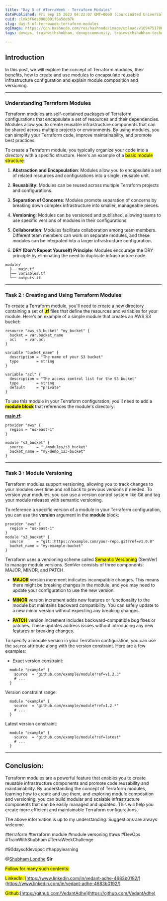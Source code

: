 ```yaml
---
title: "Day 5 of #TerraWeek - Terraform Modules"
datePublished: Fri Sep 15 2023 04:22:07 GMT+0000 (Coordinated Universal Time)
cuid: clmk3f6ds000009if6a5deb7k
slug: day-5-of-terraweek-terraform-modules
ogImage: https://cdn.hashnode.com/res/hashnode/image/upload/v1694751700091/25090d54-4c93-4184-afef-a36633e9cb8d.jpeg
tags: devops, trainwithshubham, devopscommunity, trainwithshubham-techwithankush-seekhoaursikhao-twscommunitybuilders-90daysofdevops-connections-growth-community-learning-linkedin-devops-awsdevops-awscloud-awscommunity-aws-docker-dockercontainer-dockerhub-kubernetescluster-kubernetesservices-kubernetes-jenkins-ansible-ansibleautomates-linuxsystemadministration-linuxfoundation-linux-git-github-terraform-grafana-prometheus-cicd-cicdpipelines

---
```


## **Introduction**

In this post, we will explore the concept of Terraform modules, their benefits, how to create and use modules to encapsulate reusable infrastructure configuration and explain module composition and versioning.

---

### **Understanding Terraform Modules**

Terraform modules are self-contained packages of Terraform configurations that encapsulate a set of resources and their dependencies. Modules allow you to create reusable infrastructure components that can be shared across multiple projects or environments. By using modules, you can simplify your Terraform code, improve maintainability, and promote best practices.

To create a Terraform module, you typically organize your code into a directory with a specific structure. Here's an example of a <mark>basic module structure</mark>:

1. **Abstraction and Encapsulation**: Modules allow you to encapsulate a set of related resources and configurations into a single, reusable unit.
    
2. **Reusability**: Modules can be reused across multiple Terraform projects and configurations.
    
3. **Separation of Concerns**: Modules promote separation of concerns by breaking down complex infrastructure into smaller, manageable pieces.
    
4. **Versioning**: Modules can be versioned and published, allowing teams to use specific versions of modules in their configurations.
    
5. **Collaboration**: Modules facilitate collaboration among team members. Different team members can work on separate modules, and these modules can be integrated into a larger infrastructure configuration.
    
6. **DRY (Don't Repeat Yourself) Principle**: Modules encourage the DRY principle by eliminating the need to duplicate infrastructure code.
    

```abap
module/
  ├── main.tf
  ├── variables.tf
  └── outputs.tf
```

---

### Task 2 : **Creating and Using Terraform Modules**

To create a Terraform module, you'll need to create a new directory containing a set of **<mark>.tf</mark>** files that define the resources and variables for your module. Here's an example of a simple module that creates an AWS S3 bucket:

```abap
resource "aws_s3_bucket" "my_bucket" {
  bucket = var.bucket_name
  acl    = var.acl
}

variable "bucket_name" {
  description = "The name of your S3 bucket"
  type        = string
}

variable "acl" {
  description = "The access control list for the S3 bucket"
  type        = string
  default     = "private"
}
```

To use this module in your Terraform configuration, you'll need to add a **<mark>module block</mark>** that references the module's directory:

[**main.tf**](http://main.tf)**:**

```abap
provider "aws" {
  region = "us-east-1"
}

module "s3_bucket" {
  source      = "./modules/s3_bucket"
  bucket_name = "my-demo_123-bucket"
}
```

---

### Task 3 : **Module Versioning**

Terraform modules support versioning, allowing you to track changes to your modules over time and roll back to previous versions if needed. To version your modules, you can use a version control system like Git and tag your module releases with semantic versioning.

To reference a specific version of a module in your Terraform configuration, you can use the **version** argument in the **module** block:

```abap
provider "aws" {
  region = "us-east-1"
}
module "s3_bucket" {
  source      = "git::https://example.com/your-repo.git?ref=v1.0.0"
  bucket_name = "my-example-bucket"
}
```

Terraform uses a versioning scheme called <mark>Semantic Versioning</mark> (SemVer) to manage module versions. SemVer consists of three components: MAJOR, MINOR, and PATCH.

* **<mark>MAJOR</mark>** version increment indicates incompatible changes. This means there might be breaking changes in the module, and you may need to update your configuration to use the new version.
    
* **<mark>MINOR</mark>** version increment adds new features or functionality to the module but maintains backward compatibility. You can safely update to a new minor version without expecting any breaking changes.
    
* **<mark>PATCH</mark>** version increment includes backward-compatible bug fixes or patches. These updates address issues without introducing any new features or breaking changes.
    

To specify a module version in your Terraform configuration, you can use the `source` attribute along with the version constraint. Here are a few examples:

* Exact version constraint:
    

```abap
  module "example" {
    source  = "github.com/example/module?ref=v1.2.3"
    # ...
  }
```

Version constraint range:

```abap
  module "example" {
    source  = "github.com/example/module?ref=1.2.*"
    # ...
  }
```

Latest version constraint:

```abap
  module "example" {
    source  = "github.com/example/module?ref=latest"
    # ...
  }
```

---

## **Conclusion:**

Terraform modules are a powerful feature that enables you to create reusable infrastructure components and promote code reusability and maintainability. By understanding the concept of Terraform modules, learning how to create and use them, and exploring module composition and versioning, you can build modular and scalable infrastructure components that can be easily managed and updated. This will help you create more efficient and maintainable Terraform configurations.

The above information is up to my understanding. Suggestions are always welcome.

#terraform #terraform module #module versoning #aws #DevOps #TrainWithShubham #TerraWeekChallenge

#90daysofdevopsc #happylearning

@[Shubham Londhe](@TrainWithShubham) **Sir**

<mark>Follow for many such contents:</mark>

<mark>LinkedIn: </mark> [https://www.linkedin.com/in/vedant-adhe-4683b0192/](https://www.linkedin.com/in/vedant-adhe-4683b0192/)

<mark>Github</mark>:[https://github.com/VedantAdhe](https://github.com/VedantAdhe)